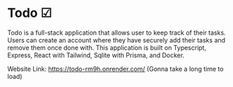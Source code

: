 # Todo ☑
Todo is a full-stack application that allows user to keep track of their tasks. Users can create an account where they have securely add their tasks and remove them once done with. This application is built on Typescript, Express, React with Tailwind, Sqlite with Prisma, and Docker.

Website Link: https://todo-rm9h.onrender.com/ (Gonna take a long time to load)
